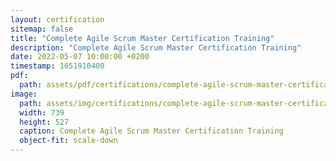 ```yaml
---
layout: certification
sitemap: false
title: "Complete Agile Scrum Master Certification Training"
description: "Complete Agile Scrum Master Certification Training"
date: 2022-05-07 10:00:00 +0200
timestamp: 1651910400
pdf:
  path: assets/pdf/certifications/complete-agile-scrum-master-certification-training.pdf
image:
  path: assets/img/certifications/complete-agile-scrum-master-certification-training.webp
  width: 739
  height: 527
  caption: Complete Agile Scrum Master Certification Training
  object-fit: scale-down
---
```


